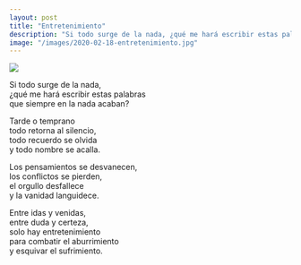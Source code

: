 ```yaml
---
layout: post
title: "Entretenimiento"
description: "Si todo surge de la nada, ¿qué me hará escribir estas palabras que siempre en la nada acaban?"
image: "/images/2020-02-18-entretenimiento.jpg"
---
```


<img src="{{page.image | prepend: site.baseurl}}" class="round">

Si todo surge de la nada,  
¿qué me hará escribir estas palabras  
que siempre en la nada acaban?

Tarde o temprano  
todo retorna al silencio,  
todo recuerdo se olvida  
y todo nombre se acalla.

Los pensamientos se desvanecen,  
los conflictos se pierden,  
el orgullo desfallece  
y la vanidad languidece.

Entre idas y venidas,  
entre duda y certeza,  
solo hay entretenimiento  
para combatir el aburrimiento  
y esquivar el sufrimiento.